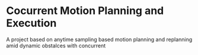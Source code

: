 # Cocurrent Motion Planning and Execution
A project based on anytime sampling based motion planning and replanning amid dynamic obstalces with concurrent
